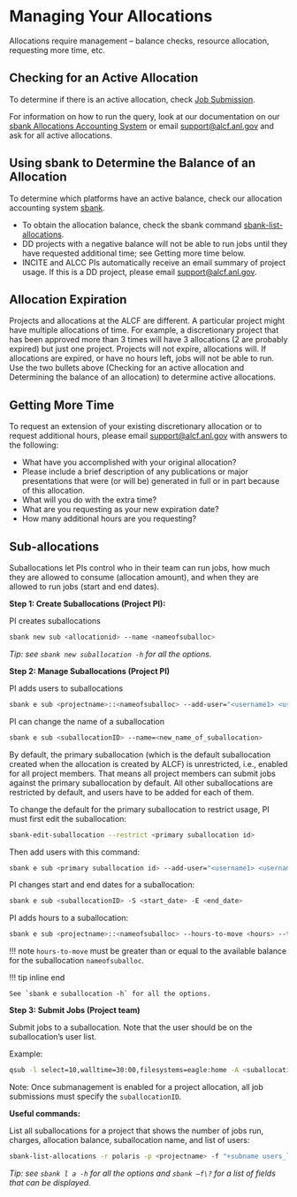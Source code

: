 # Managing Your Allocations

Allocations require management – balance checks, resource allocation, requesting more time, etc.

## Checking for an Active Allocation

To determine if there is an active allocation, check [Job Submission](../../running-jobs/job-and-queue-scheduling.md#qsub).

For information on how to run the query, look at our documentation on our [sbank Allocations Accounting System](sbank-allocation-accounting-system.md) or email [support@alcf.anl.gov](mailto:support@alcf.anl.gov) and ask for all active allocations.

## Using sbank to Determine the Balance of an Allocation

To determine which platforms have an active balance, check our allocation accounting system [sbank](sbank-allocation-accounting-system.md).

- To obtain the allocation balance, check the sbank command [sbank-list-allocations](not_in_nav/sbank-list-allocations.md).
- DD projects with a negative balance will not be able to run jobs until they have requested additional time; see Getting more time below.
- INCITE and ALCC PIs automatically receive an email summary of project usage. If this is a DD project, please email [support@alcf.anl.gov](mailto:support@alcf.anl.gov).

## Allocation Expiration

Projects and allocations at the ALCF are different. A particular project might have multiple allocations of time. For example, a discretionary project that has been approved more than 3 times will have 3 allocations (2 are probably expired) but just one project. Projects will not expire, allocations will. If allocations are expired, or have no hours left, jobs will not be able to run. Use the two bullets above (Checking for an active allocation and Determining the balance of an allocation) to determine active allocations.

## Getting More Time

To request an extension of your existing discretionary allocation or to request additional hours, please email [support@alcf.anl.gov](mailto:support@alcf.anl.gov) with answers to the following:

- What have you accomplished with your original allocation?
- Please include a brief description of any publications or major presentations that were (or will be) generated in full or in part because of this allocation.
- What will you do with the extra time?
- What are you requesting as your new expiration date?
- How many additional hours are you requesting?

## Sub-allocations

Suballocations let PIs control who in their team can run jobs, how much they are allowed to consume (allocation amount), and when they are allowed to run jobs (start and end dates).

**Step 1: Create Suballocations (Project PI):**

PI creates suballocations 

```bash
sbank new sub <allocationid> --name <nameofsuballoc>
```

*Tip: see `sbank new suballocation -h` for all the options.* 

**Step 2: Manage Suballocations (Project PI)**

PI adds users to suballocations

```bash
sbank e sub <projectname>::<nameofsuballoc> --add-user="<username1> <username2> ..."
```

PI can change the name of a suballocation 

```bash
sbank e sub <suballocationID> --name=<new_name_of_suballocation>
```

By default, the primary suballocation (which is the default suballocation created when the allocation is created by ALCF) is unrestricted, i.e., enabled for all project members. That means all project members can submit jobs against the primary suballocation by default. All other suballocations are restricted by default, and users have to be added for each of them.

To change the default for the primary suballocation to restrict usage, PI must first edit the suballocation:

```bash
sbank-edit-suballocation --restrict <primary suballocation id>
```

Then add users with this command:

```bash
sbank e sub <primary suballocation id> --add-user="<username1> <username2> ..."
```

PI changes start and end dates for a suballocation:

```bash
sbank e sub <suballocationID> -S <start_date> -E <end_date>
```

PI adds hours to a suballocation:

```bash
sbank e sub <projectname>::<nameofsuballoc> --hours-to-move <hours> --to-suballocation <projectname>::<nameofsuballoc2>
```

!!! note 
    `hours-to-move` must be greater than or equal to the available balance for the suballocation `nameofsuballoc`.

!!! tip inline end

    See `sbank e suballocation -h` for all the options.

**Step 3: Submit Jobs (Project team)**

Submit jobs to a suballocation. Note that the user should be on the suballocation’s user list.

Example:

```bash
qsub -l select=10,walltime=30:00,filesystems=eagle:home -A <suballocationID> -q demand test.sh
```

Note: Once submanagement is enabled for a project allocation, all job submissions must specify the `suballocationID`.

**Useful commands:**

List all suballocations for a project that shows the number of jobs run, charges, allocation balance, suballocation name, and list of users:

```bash
sbank-list-allocations -r polaris -p <projectname> -f "+subname users_list"
```

*Tip: see `sbank l a -h` for all the options and `sbank –f\?` for a list of fields that can be displayed.*